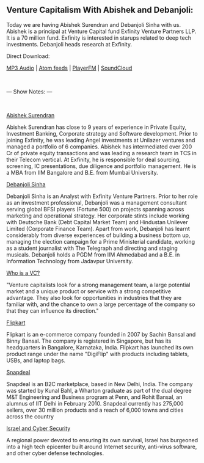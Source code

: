 ## Venture Capitalism With Abishek and Debanjoli:

Today we are having Abishek Surendran and Debanjoli Sinha with us. Abishek is a principal at Venture Capital fund Exfinity Venture Partners LLP. It is a 70 million fund. Exfinity is interested in starups related to deep tech investments. Debanjoli heads research at Exfinity.

Direct Download:

[MP3 Audio](https://flawcode.com/static/audio/2.mp3) | [Atom feeds](https://flawcode.com/atom.rss) | [PlayerFM](https://player.fm/series/flawcode-1263695) | [SoundCloud](https://soundcloud.com/flawcode)

&nbsp;

— Show Notes: —

&nbsp;

[Abishek Surendran](http://exfinityventures.com/AbishekSurendran.html)

Abishek Surendran has close to 9 years of experience in Private Equity, Investment Banking, Corporate strategy and Software development. Prior to joining Exfinity, he was leading Angel investments at Unilazer ventures and managed a portfolio of 6 companies. Abishek has intermediated over 200 Cr of private equity transactions and was leading a research team in TCS in their Telecom vertical. At Exfinity, he is responsible for deal sourcing, screening, IC presentations, due diligence and portfolio management. He is a MBA from IIM Bangalore and B.E. from Mumbai University.

[Debanjoli Sinha](http://exfinityventures.com/DebanjoliSinha.html)

Debanjoli Sinha is an Analyst with Exfinity Venture Partners. Prior to her role as an investment professional, Debanjoli was a management consultant serving global BFSI players (Fortune 500) on projects spanning across marketing and operational strategy. Her corporate stints include working with Deutsche Bank (Debt Capital Market Team) and Hindustan Unilever Limited (Corporate Finance Team). Apart from work, Debanjoli has learnt considerably from diverse experiences of building a business bottom up, managing the election campaign for a Prime Ministerial candidate, working as a student journalist with The Telegraph and directing and staging musicals. Debanjoli holds a PGDM from IIM Ahmedabad and a B.E. in Information Technology from Jadavpur University.

[Who is a VC?](http://www.investopedia.com/terms/v/venturecapitalist.asp)

"Venture capitalists look for a strong management team, a large potential market and a unique product or service with a strong competitive advantage. They also look for opportunities in industries that they are familiar with, and the chance to own a large percentage of the company so that they can influence its direction."

[Flipkart](https://en.wikipedia.org/wiki/Flipkart)

Flipkart is an e-commerce company founded in 2007 by Sachin Bansal and Binny Bansal. The company is registered in Singapore, but has its headquarters in Bangalore, Karnataka, India. Flipkart has launched its own product range under the name "DigiFlip" with products including tablets, USBs, and laptop bags.

[Snapdeal](https://en.wikipedia.org/wiki/Snapdeal)

Snapdeal is an B2C marketplace, based in New Delhi, India. The company was started by Kunal Bahl, a Wharton graduate as part of the dual degree M&T Engineering and Business program at Penn, and Rohit Bansal, an alumnus of IIT Delhi in February 2010. Snapdeal currently has 275,000 sellers, over 30 million products and a reach of 6,000 towns and cities across the country

[Israel and Cyber Security](http://fortune.com/2015/09/01/why-israel-dominates-in-cyber-security/)

A regional power devoted to ensuring its own survival, Israel has burgeoned into a high tech epicenter built around Internet security, anti-virus software, and other cyber defense technologies.

